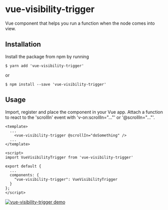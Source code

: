 # vue-visibility-trigger

Vue component that helps you run a function when the node comes into view.

## Installation

Install the package from npm by running

```
$ yarn add 'vue-visibility-trigger'
```

or

```
$ npm install --save 'vue-visibility-trigger'
```

## Usage

Import, register and place the component in your Vue app. Attach a function to react to the 'scrollIn' event with 'v-on:scrollIn="..."' or '@scrollIn="..."'.

```
<template>
  ...
    <vue-visibility-trigger @scrollIn="doSomething" />
  ...
</template>

<script>
import VueVisibilityTrigger from 'vue-visibility-trigger'

export default {
  ...
  components: {
    "vue-visibility-trigger": VueVisibilityTrigger
  }
};
</script>
```

[![vue-visibility-trigger demo](https://codesandbox.io/static/img/play-codesandbox.svg)](https://codesandbox.io/s/qkyolorn6w?module=%2Fsrc%2FApp.vue)
